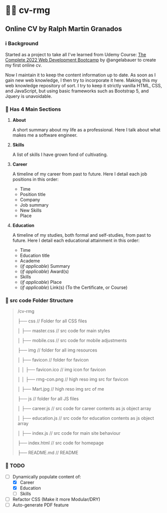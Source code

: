 # :technologist: cv-rmg
## Online CV by Ralph Martin Granados

### :information_source: Background
Started as a project to take all I've learned from Udemy Course: [The Complete 2022 Web Development Bootcamp](https://www.udemy.com/course/the-complete-web-development-bootcamp/) by @angelabauer to create my first online cv.

Now I maintain it to keep the content information up to date. As soon as I gain new web knowledge, I then try to incorporate it here. Making this my web knowledge repository of sort. I try to keep it strictly vanilla HTML, CSS, and JavaScript, but using basic frameworks such as Bootstrap 5, and Jquery is unavoidable.

### :briefcase: Has 4 Main Sections
1. **About**

   A short summary about my life as a professional.
   Here I talk about what makes me a software engineer.

2. **Skills**

   A list of skills I have grown fond of cultivating.

3. **Career**

   A timeline of my career from past to future.
   Here I detail each job positions in this order:
   - Time
   - Position title
   - Company
   - Job summary
   - New Skills
   - Place

4. **Education**

   A timeline of my studies, both formal and self-studies, from past to future.
   Here I detail each educational attainment in this order:
   - Time
   - Education title
   - Academe
   - \(*if applicable*) Summary
   - \(*if applicable*) Award(s)
   - Skills
   - \(*if applicable*) Place
   - \(*if applicable*) Link(s) (To the Certificate, or Course)

### :open_file_folder: src code Folder Structure
> /cv-rmg
>
> ├── css                 // Folder for all CSS files
>
> │  ├── master.css       // src code for main styles
>
> │  ├── mobile.css       // src code for mobile adjustments
>
> ├── img                 // folder for all img resources
>
> │  ├── favicon          // folder for favicon
>
> │  │  ├── favicon.ico   // img icon for favicon
>
> │  │  ├── rmg-con.png   // high reso img src for favicon
>
> │  ├── Mart.jpg         // high reso img src of me
>
> ├── js                  // folder for all JS files
>
> │  ├── career.js        // src code for career contents as js object array
>
> │  ├── education.js     // src code for education contents as js object array
>
> │  ├── index.js         // src code for main site behaviour
>
> ├── index.html          // src code for homepage
>
> ├── README.md           // README

### :pushpin: TODO
- [ ] Dynamically populate content of:
  - [x] Career
  - [x] Education
  - [ ] Skills
- [ ] Refactor CSS (Make it more Modular/DRY)
- [ ] Auto-generate PDF feature
